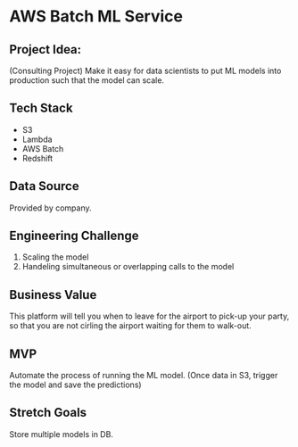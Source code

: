# AWS Batch ML Service

## Project Idea:
(Consulting Project)
Make it easy for data scientists to put ML models into production such that the model can scale.  

## Tech Stack
- S3
- Lambda
- AWS Batch
- Redshift

## Data Source
Provided by company. 

## Engineering Challenge
1. Scaling the model
2. Handeling simultaneous or overlapping calls to the model

## Business Value
This platform will tell you when to leave for the airport to pick-up your party, so that you are not cirling the airport waiting for them to walk-out.

## MVP
Automate the process of running the ML model. (Once data in S3, trigger the model and save the predictions)

## Stretch Goals
Store multiple models in DB. 